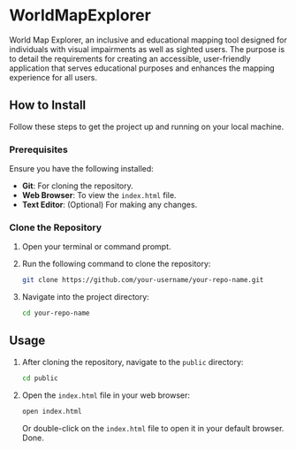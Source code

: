 # WorldMapExplorer
World Map Explorer, an inclusive and educational mapping tool designed for individuals with visual impairments as well as sighted users. The purpose is to detail the requirements for creating an accessible, user-friendly application that serves educational purposes and enhances the mapping experience for all users.


## How to Install

Follow these steps to get the project up and running on your local machine.

### Prerequisites

Ensure you have the following installed:
- **Git**: For cloning the repository.
- **Web Browser**: To view the `index.html` file.
- **Text Editor**: (Optional) For making any changes.

### Clone the Repository

1. Open your terminal or command prompt.
2. Run the following command to clone the repository:

    ```bash
    git clone https://github.com/your-username/your-repo-name.git
    ```

3. Navigate into the project directory:

    ```bash
    cd your-repo-name
    ```

## Usage

1. After cloning the repository, navigate to the `public` directory:

    ```bash
    cd public
    ```

2. Open the `index.html` file in your web browser:

    ```bash
    open index.html
    ```

    Or double-click on the `index.html` file to open it in your default browser.
Done.

